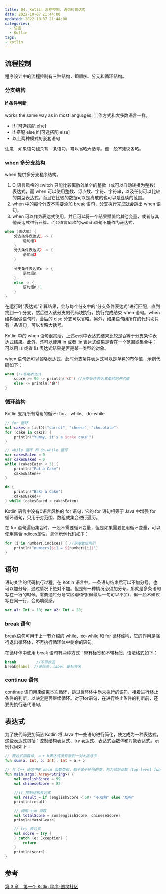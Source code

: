 ```yaml
---
title: 04. Kotlin 流程控制、语句和表达式
date: 2022-10-07 21:44:00
updated: 2022-10-07 21:44:00
categories:
  - 语言
  - Kotlin
tags:
- kotlin
---
```


## 流程控制

程序设计中的流程控制有三种结构，即顺序、分支和循环结构。

### 分支结构

#### if 条件判断

works the same way as in most languages.
工作方式和大多数语言一样。

* if [可选搭配 else]
* if 搭配 else if [可选搭配 else]
* 以上两种模式的嵌套语句

注意　如果语句组只有一条语句，可以省略大括号。但一般不建议省略。

### when 多分支结构

when 提供多分支程序结构。

1. C 语言风格的 switch 只能比较离散的单个的整数（或可以自动转换为整数）表达式，而 when 可以使用整数、浮点数、字符、字符串，以及任何可以比较的类型表达式，而且它比较的数据可以是离散的也可以是连续的范围。
2. when 中的每个分支不需要添加 break 语句，分支执行完成就会跳出 when 语句。
3. when 可以作为表达式使用，并且可以将一个结果赋值给其他变量，或者与其他表达式进行计算。而C语言风格的switch语句不能作为表达式。

```kt
when (表达式) {
    分支条件表达式1 -> {
        语句组1
    }
    分支条件表达式2 -> {
        语句组2
    }
    ...
    分支条件表达式n -> {
        语句组n
    }
    else -> {
        语句组n＋1
    }
}
```

在运行时“表达式”计算结果，会与每个分支中的“分支条件表达式”进行匹配，直到找到一个分支，然后进入该分支的代码块执行，执行完成结束 when 语句。when 结构当做语句时，最后的 else 分支可以省略。另外，如果语句组所在的代码块只有一条语句，可以省略大括号。

Kotlin 中的 when 语句很灵活，上述示例中表达式结果比较是否等于分支条件表达式结果。此外，还可以使用 in 或者 !in 表达式结果是否在一个范围或集合中；可以用 is 或者 !is 表达式结果是否是某一类型的对象。

when 语句还可以省略表达式，此时分支条件表达式可以是单纯的布尔值，示例代码如下：

```kt
when {//省略表达式
    score >= 90 -> println('优') //分支条件表达式单纯的布尔值
    else -> println('良')
}
```

### 循环结构

Kotlin 支持所有常用的循环: for、 while、 do-while

```kt
// for 循环
val cakes = listOf("carrot", "cheese", "chocolate")
for (cake in cakes) {
    println("Yummy, it's a $cake cake!")
}

// while 循环 和 do-while 循环
var cakesEaten = 0
var cakesBaked = 0
while (cakesEaten < 3) {
    println("Eat a Cake")
    cakesEaten++
}

do {
    println("Bake a Cake")
    cakesBaked++
} while (cakesBaked < cakesEaten)
```

Kotlin 语言中没有C语言风格的 for 语句，它的 for 语句相等于 Java 中增强 for 循环语句，只用于对范围、数组或集合进行遍历。

在 for 语句遍历集合时，一般不需要循环变量，但是如果需要使用循环变量，可以使用集合indices属性，具体示例代码如下：

```kt
for (i in numbers.indices) { //获取数组索引
    println("numbers[$i] = ${numbers[i]}")
}
```

## 语句

语句关注的代码执行过程。在 Kotlin 语言中，一条语句结束后可以不加分号，也可以加分号，通过情况下绝对不加。但是有一种情况必须加分号，那就是多条语句写在一行的时候，需要通过分号来区别语句(但最后一句可以不加)，但一般不建议写在同一行，会影响观感。

```kt
var a1: Int = 10; var a2: Int = 20;
```

### break 语句

break语句可用于上一节介绍的 while、do-while 和 for 循环结构，它的作用是强行退出循环体，不再执行循环体中剩余的语句。

在循环体中使用 break 语句有两种方式：带有标签和不带标签。语法格式如下：

```kt
break         //不带标签
break@label  //带标签，label 是标签名
```

### continue 语句

continue 语句用来结束本次循环，跳过循环体中尚未执行的语句，接着进行终止条件的判断，以决定是否继续循环。对于for语句，在进行终止条件的判断前，还要先执行迭代语句。

## 表达式

为了使代码更加简洁 Kotlin 将 Java 中一些语句进行简化，使之成为一种表达式，这些表达式包括：控制结构表达式、try 表达式、表达式函数体和对象表达式。示例代码如下：

```kt
// 表达式函数体, a + b表达式没有放到一对大括号中
fun sum(a: Int, b: Int): Int = a + b

// 与 C++ 语言中的 main 函数类似，都不属于任何的类，称为顶层函数（top-level function）
fun main(args: Array<String>) {
    val englishScore = 99
    val chineseScore = 82

    //if 控制结构表达式
    val result = if (englishScore < 60) "不及格" else "及格"
    println(result)

    // 调用 sum 函数
    val totalScore = sum(englishScore, chineseScore)
    println(totalScore)

    // try 表达式
    val score = try {
    } catch (e: Exception) {
        return
    }
    println(score)
}
```

## 参考

[第 3 章　第一个 Kotlin 程序-图灵社区](http://www.ituring.com.cn/book/tupubarticle/19718)
